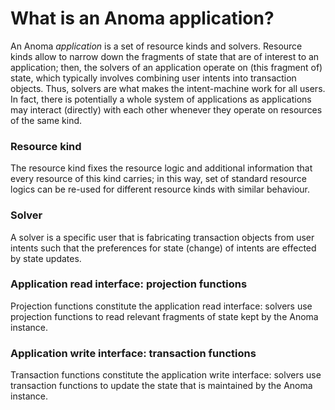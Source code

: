 # What is an Anoma application?

An Anoma _application_ is a set of resource kinds and solvers. Resource kinds allow to narrow down the fragments of state that are of interest to an application; then, the solvers of an application operate on (this fragment of) state, which typically involves combining user intents into transaction objects. Thus, solvers are what makes the intent-machine work for all users.  In fact, there is potentially a whole system of applications as  applications may interact (directly) with each other whenever they operate on resources of the same kind.&#x20;

### Resource kind

The resource kind fixes the resource logic and additional information that every resource of this kind carries; in this way, set of standard resource logics can be re-used for different resource kinds with similar behaviour.

### Solver

A solver is a specific user that is fabricating transaction objects from user intents such that the preferences for state (change) of intents are effected by state updates.

### Application read interface: projection functions

Projection functions constitute the application read interface: solvers use projection functions to read relevant fragments of state kept by the Anoma instance.&#x20;

### Application write interface: transaction functions

Transaction functions constitute the application write interface: solvers use transaction functions to update the state that is maintained by the Anoma instance.&#x20;
